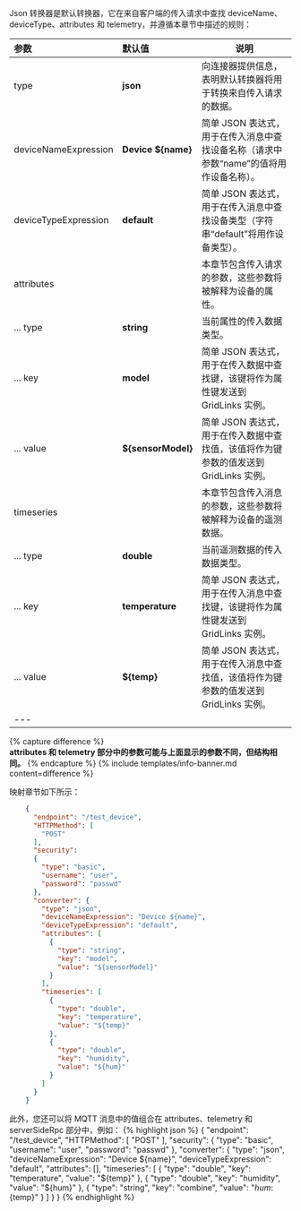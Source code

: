 Json 转换器是默认转换器，它在来自客户端的传入请求中查找 deviceName、deviceType、attributes 和 telemetry，并遵循本章节中描述的规则：

| **参数** | **默认值** | **说明** |
|:-|:-|-
| type | **json** | 向连接器提供信息，表明默认转换器将用于转换来自传入请求的数据。 |
| deviceNameExpression | **Device ${name}** | 简单 JSON 表达式，用于在传入消息中查找设备名称（请求中参数“name”的值将用作设备名称）。 |
| deviceTypeExpression | **default** | 简单 JSON 表达式，用于在传入消息中查找设备类型（字符串“default”将用作设备类型）。 |
| attributes | | 本章节包含传入请求的参数，这些参数将被解释为设备的属性。 |
| ... type | **string** | 当前属性的传入数据类型。 |
| ... key | **model** | 简单 JSON 表达式，用于在传入数据中查找键，该键将作为属性键发送到 GridLinks 实例。 |
| ... value | **${sensorModel}** | 简单 JSON 表达式，用于在传入数据中查找值，该值将作为键参数的值发送到 GridLinks 实例。 |
| timeseries | | 本章节包含传入消息的参数，这些参数将被解释为设备的遥测数据。 |
| ... type | **double** | 当前遥测数据的传入数据类型。 |
| ... key | **temperature** | 简单 JSON 表达式，用于在传入消息中查找键，该键将作为属性键发送到 GridLinks 实例。 |
| ... value | **${temp}** | 简单 JSON 表达式，用于在传入消息中查找值，该值将作为键参数的值发送到 GridLinks 实例。 |
|---

{% capture difference %}
<br>
**attributes 和 telemetry 部分中的参数可能与上面显示的参数不同，但结构相同。**
{% endcapture %}
{% include templates/info-banner.md content=difference %}


映射章节如下所示：

```json
    {
      "endpoint": "/test_device",
      "HTTPMethod": [
        "POST"
      ],
      "security":
      {
        "type": "basic",
        "username": "user",
        "password": "passwd"
      },
      "converter": {
        "type": "json",
        "deviceNameExpression": "Device ${name}",
        "deviceTypeExpression": "default",
        "attributes": [
          {
            "type": "string",
            "key": "model",
            "value": "${sensorModel}"
          }
        ],
        "timeseries": [
          {
            "type": "double",
            "key": "temperature",
            "value": "${temp}"
          },
          {
            "type": "double",
            "key": "humidity",
            "value": "${hum}"
          }
        ]
      }
    }
```

此外，您还可以将 MQTT 消息中的值组合在 attributes、telemetry 和 serverSideRpc 部分中，例如：
{% highlight json %}
{
      "endpoint": "/test_device",
      "HTTPMethod": [
        "POST"
      ],
      "security":
      {
        "type": "basic",
        "username": "user",
        "password": "passwd"
      },
      "converter": {
        "type": "json",
        "deviceNameExpression": "Device ${name}",
        "deviceTypeExpression": "default",
        "attributes": [],
        "timeseries": [
          {
            "type": "double",
            "key": "temperature",
            "value": "${temp}"
          },
          {
            "type": "double",
            "key": "humidity",
            "value": "${hum}"
          },
          {
            "type": "string",
            "key": "combine",
            "value": "${hum}:${temp}"
          }
        ]
      }
    }
{% endhighlight %}